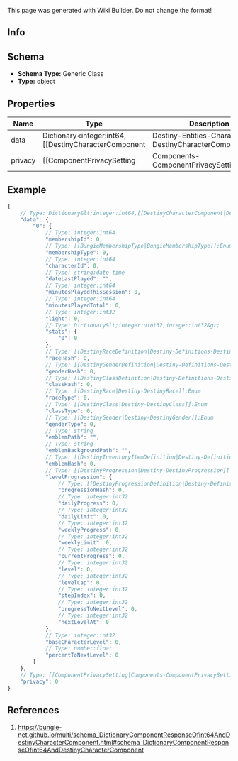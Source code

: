 <span class="wiki-builder">This page was generated with Wiki Builder. Do not change the format!</span>

## Info

## Schema
* **Schema Type:** Generic Class
* **Type:** object

## Properties
Name | Type | Description
---- | ---- | -----------
data | Dictionary&lt;integer:int64,[[DestinyCharacterComponent|Destiny-Entities-Characters-DestinyCharacterComponent]]&gt; | 
privacy | [[ComponentPrivacySetting|Components-ComponentPrivacySetting]]:Enum | 

## Example
```javascript
{
    // Type: Dictionary&lt;integer:int64,[[DestinyCharacterComponent|Destiny-Entities-Characters-DestinyCharacterComponent]]&gt;
    "data": {
        "0": {
            // Type: integer:int64
            "membershipId": 0,
            // Type: [[BungieMembershipType|BungieMembershipType]]:Enum
            "membershipType": 0,
            // Type: integer:int64
            "characterId": 0,
            // Type: string:date-time
            "dateLastPlayed": "",
            // Type: integer:int64
            "minutesPlayedThisSession": 0,
            // Type: integer:int64
            "minutesPlayedTotal": 0,
            // Type: integer:int32
            "light": 0,
            // Type: Dictionary&lt;integer:uint32,integer:int32&gt;
            "stats": {
                "0": 0
            },
            // Type: [[DestinyRaceDefinition|Destiny-Definitions-DestinyRaceDefinition]]:ManifestDefinition:integer:uint32
            "raceHash": 0,
            // Type: [[DestinyGenderDefinition|Destiny-Definitions-DestinyGenderDefinition]]:ManifestDefinition:integer:uint32
            "genderHash": 0,
            // Type: [[DestinyClassDefinition|Destiny-Definitions-DestinyClassDefinition]]:ManifestDefinition:integer:uint32
            "classHash": 0,
            // Type: [[DestinyRace|Destiny-DestinyRace]]:Enum
            "raceType": 0,
            // Type: [[DestinyClass|Destiny-DestinyClass]]:Enum
            "classType": 0,
            // Type: [[DestinyGender|Destiny-DestinyGender]]:Enum
            "genderType": 0,
            // Type: string
            "emblemPath": "",
            // Type: string
            "emblemBackgroundPath": "",
            // Type: [[DestinyInventoryItemDefinition|Destiny-Definitions-DestinyInventoryItemDefinition]]:ManifestDefinition:integer:uint32
            "emblemHash": 0,
            // Type: [[DestinyProgression|Destiny-DestinyProgression]]
            "levelProgression": {
                // Type: [[DestinyProgressionDefinition|Destiny-Definitions-DestinyProgressionDefinition]]:ManifestDefinition:integer:uint32
                "progressionHash": 0,
                // Type: integer:int32
                "dailyProgress": 0,
                // Type: integer:int32
                "dailyLimit": 0,
                // Type: integer:int32
                "weeklyProgress": 0,
                // Type: integer:int32
                "weeklyLimit": 0,
                // Type: integer:int32
                "currentProgress": 0,
                // Type: integer:int32
                "level": 0,
                // Type: integer:int32
                "levelCap": 0,
                // Type: integer:int32
                "stepIndex": 0,
                // Type: integer:int32
                "progressToNextLevel": 0,
                // Type: integer:int32
                "nextLevelAt": 0
            },
            // Type: integer:int32
            "baseCharacterLevel": 0,
            // Type: number:float
            "percentToNextLevel": 0
        }
    },
    // Type: [[ComponentPrivacySetting|Components-ComponentPrivacySetting]]:Enum
    "privacy": 0
}

```

## References
1. https://bungie-net.github.io/multi/schema_DictionaryComponentResponseOfint64AndDestinyCharacterComponent.html#schema_DictionaryComponentResponseOfint64AndDestinyCharacterComponent

